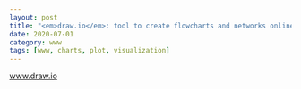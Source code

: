 ```yaml
---
layout: post
title: "<em>draw.io</em>: tool to create flowcharts and networks online"
date: 2020-07-01
category: www
tags: [www, charts, plot, visualization]
---
```


www.draw.io
